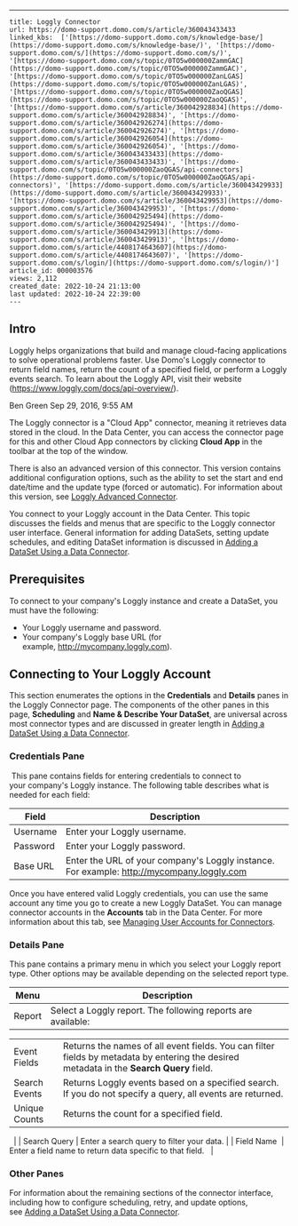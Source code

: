 ---
    title: Loggly Connector
    url: https://domo-support.domo.com/s/article/360043433433
    linked_kbs:  ['[https://domo-support.domo.com/s/knowledge-base/](https://domo-support.domo.com/s/knowledge-base/)', '[https://domo-support.domo.com/s/](https://domo-support.domo.com/s/)', '[https://domo-support.domo.com/s/topic/0TO5w000000ZammGAC](https://domo-support.domo.com/s/topic/0TO5w000000ZammGAC)', '[https://domo-support.domo.com/s/topic/0TO5w000000ZanLGAS](https://domo-support.domo.com/s/topic/0TO5w000000ZanLGAS)', '[https://domo-support.domo.com/s/topic/0TO5w000000ZaoQGAS](https://domo-support.domo.com/s/topic/0TO5w000000ZaoQGAS)', '[https://domo-support.domo.com/s/article/360042928834](https://domo-support.domo.com/s/article/360042928834)', '[https://domo-support.domo.com/s/article/360042926274](https://domo-support.domo.com/s/article/360042926274)', '[https://domo-support.domo.com/s/article/360042926054](https://domo-support.domo.com/s/article/360042926054)', '[https://domo-support.domo.com/s/article/360043433433](https://domo-support.domo.com/s/article/360043433433)', '[https://domo-support.domo.com/s/topic/0TO5w000000ZaoQGAS/api-connectors](https://domo-support.domo.com/s/topic/0TO5w000000ZaoQGAS/api-connectors)', '[https://domo-support.domo.com/s/article/360043429933](https://domo-support.domo.com/s/article/360043429933)', '[https://domo-support.domo.com/s/article/360043429953](https://domo-support.domo.com/s/article/360043429953)', '[https://domo-support.domo.com/s/article/360042925494](https://domo-support.domo.com/s/article/360042925494)', '[https://domo-support.domo.com/s/article/360043429913](https://domo-support.domo.com/s/article/360043429913)', '[https://domo-support.domo.com/s/article/4408174643607](https://domo-support.domo.com/s/article/4408174643607)', '[https://domo-support.domo.com/s/login/](https://domo-support.domo.com/s/login/)']
    article_id: 000003576
    views: 2,112
    created_date: 2022-10-24 21:13:00
    last updated: 2022-10-24 22:39:00
    ---



Intro
-----


Loggly helps organizations that build and manage cloud-facing applications to solve operational problems faster. Use Domo's Loggly connector to return field names, return the count of a specified field, or perform a Loggly events search. To learn about the Loggly API, visit their website (<https://www.loggly.com/docs/api-overview/>).




Ben Green
Sep 29, 2016, 9:55 AM


The Loggly connector is a "Cloud App" connector, meaning it retrieves data stored in the cloud. In the Data Center, you can access the connector page for this and other Cloud App connectors by clicking **Cloud App** in the toolbar at the top of the window.




There is also an advanced version of this connector. This version contains additional configuration options, such as the ability to set the start and end date/time and the update type (forced or automatic). For information about this version, see [Loggly Advanced Connector](/s/article/360042928834 "Loggly Advanced Connector").


You connect to your Loggly account in the Data Center. This topic discusses the fields and menus that are specific to the Loggly connector user interface. General information for adding DataSets, setting update schedules, and editing DataSet information is discussed in [Adding a DataSet Using a Data Connector](/s/article/360042926274 "Adding a DataSet Using a Data Connector").


Prerequisites
-------------


To connect to your company's Loggly instance and create a DataSet, you must have the following:


* Your Loggly username and password.
* Your company's Loggly base URL (for example, <http://mycompany.loggly.com>).


Connecting to Your Loggly Account
---------------------------------


This section enumerates the options in the **Credentials** and **Details** panes in the Loggly Connector page. The components of the other panes in this page, **Scheduling** and **Name & Describe Your DataSet**, are universal across most connector types and are discussed in greater length in [Adding a DataSet Using a Data Connector](/s/article/360042926274 "Adding a DataSet Using a Data Connector").


### Credentials Pane


 This pane contains fields for entering credentials to connect to your company's Loggly instance. The following table describes what is needed for each field:  




| Field | Description |
| --- | --- |
| Username | Enter your Loggly username. |
| Password | Enter your Loggly password. |
| Base URL | Enter the URL of your company's Loggly instance. For example: <http://mycompany.loggly.com> |


Once you have entered valid Loggly credentials, you can use the same account any time you go to create a new Loggly DataSet. You can manage connector accounts in the **Accounts** tab in the Data Center. For more information about this tab, see [Managing User Accounts for Connectors](/s/article/360042926054 "Managing User Accounts for Connectors").


### Details Pane


This pane contains a primary menu in which you select your Loggly report type. Other options may be available depending on the selected report type.




| Menu | Description |
| --- | --- |
| Report | Select a Loggly report. The following reports are available:

|  |  |
| --- | --- |
| Event Fields | Returns the names of all event fields. You can filter fields by metadata by entering the desired metadata in the **Search Query** field. |
| Search Events | Returns Loggly events based on a specified search. If you do not specify a query, all events are returned. |
| Unique Counts | Returns the count for a specified field.  |

  |
| Search Query | Enter a search query to filter your data. |
| Field Name  | Enter a field name to return data specific to that field.   |


### Other Panes


For information about the remaining sections of the connector interface, including how to configure scheduling, retry, and update options, see [Adding a DataSet Using a Data Connector](/s/article/360042926274 "Adding a DataSet Using a Data Connector").

